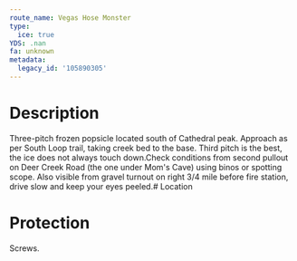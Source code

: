 ```yaml
---
route_name: Vegas Hose Monster
type:
  ice: true
YDS: .nan
fa: unknown
metadata:
  legacy_id: '105890305'
---
```

# Description
Three-pitch frozen popsicle located south of Cathedral peak. Approach as per South Loop trail, taking creek bed to the base. Third pitch is the best, the ice does not always touch down.Check conditions from second pullout on Deer Creek Road (the one under Mom's Cave) using binos or spotting scope. Also visible from gravel turnout on right 3/4 mile before fire station, drive slow and keep your eyes peeled.# Location
# Protection
Screws.